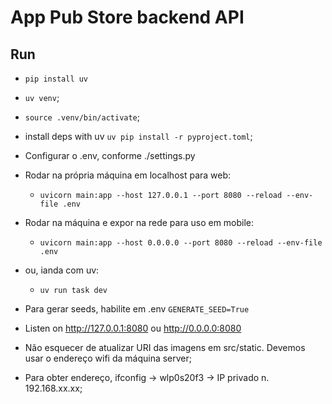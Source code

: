 # App Pub Store backend API

## Run

- `pip install uv`
- `uv venv`;
- `source .venv/bin/activate`;
- install deps with uv `uv pip install -r pyproject.toml`;
- Configurar o .env, conforme ./settings.py
- Rodar na própria máquina em localhost para web:

  - `uvicorn main:app --host 127.0.0.1 --port 8080 --reload --env-file .env`

- Rodar na máquina e expor na rede para uso em mobile:

  - `uvicorn main:app --host 0.0.0.0 --port 8080 --reload --env-file .env`

- ou, ianda com uv:

  - `uv run task dev`

- Para gerar seeds, habilite em .env `GENERATE_SEED=True`
- Listen on <http://127.0.0.1:8080> ou <http://0.0.0.0:8080>
- Não esquecer de atualizar URI das imagens em src/static. Devemos usar o endereço wifi da máquina server;
- Para obter endereço, ifconfig -> wlp0s20f3 -> IP privado n. 192.168.xx.xx;

